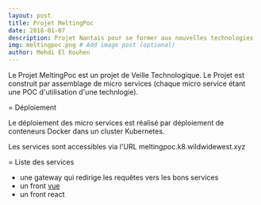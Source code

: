 ```yaml
---
layout: post
title: Projet MeltingPoc
date: 2018-01-07
description: Projet Nantais pour se former aux nouvelles technologies
img: meltingpoc.png # Add image post (optional)
author: Mehdi El Kouhen
---
```


Le Projet MeltingPoc est un projet de Veille Technologique. Le Projet est construit par assemblage de micro services (chaque micro service étant une POC d'utilisation d'une technlogie).

= Déploiement 

Le déploiement des micro services est réalisé par déploiement de conteneurs Docker dans un cluster Kubernetes.

Les services sont accessibles via l'URL meltingpoc.k8.wildwidewest.xyz

= Liste des services

* une gateway qui redirige les requêtes vers les bons services
* un front [vue](https://meltingpoc.k8.wildwidewest.xyz/gestion-personnes-vue/)
* un front react
